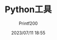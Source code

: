 ---
title: Python工具
author: Printf200
date: 2023/07/11 18:55
categories:
 - Python工具
tags:
 - Python
 - Python工具
---